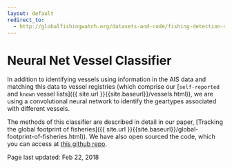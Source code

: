 ```yaml
---
layout: default
redirect_to:
  - http://globalfishingwatch.org/datasets-and-code/fishing-detection-models/
---
```


# Neural Net Vessel Classifier

In addition to identifying vessels using information in the AIS data and matching this data to vessel registries (which comprise our [`self-reported` and `known` vessel lists]({{ site.url }}{{site.baseurl}}/vessels.html)), we are using a convolutional neural network to identify the geartypes associated with different vessels.

The methods of this classifier are described in detail in our paper, [Tracking the global footprint of fisheries]({{ site.url }}{{site.baseurl}}/global-footprint-of-fisheries.html)). We have also open sourced the code, which you can access at [this github repo](https://github.com/GlobalFishingWatch/vessel-classification).

Page last updated: Feb 22, 2018
